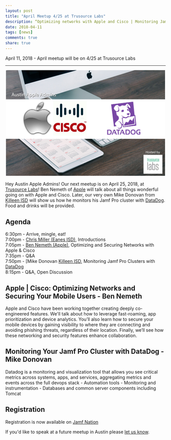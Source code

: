 ```yaml
---
layout: post
title: "April Meetup 4/25 at Trusource Labs"
description: “Optimizing networks with Apple and Cisco | Monitoring Jamf Pro Clusters with DataDog”
date: 2018-04-11
tags: [news]
comments: true
share: true
---
```


April 11, 2018 - April meetup will be on 4/25 at Trusource Labs

---

<div align="center"><img src="/assets/images/aprilmeetup_2018.jpg" style="width:500px; max-width:100%;" /></div>
                         
Hey Austin Apple Admins! Our next meetup is on April 25, 2018, at [Trusource Labs](https://www.trusourcelabs.com/)! Ben Nemeth of [Apple](https://www.apple.com/) will talk about all things wonderful going on with Apple and Cisco. Later, our very own Mike Donovan from [Killeen ISD](https://www.killeenisd.org/frontPageV3/) will show us how he monitors his Jamf Pro cluster with [DataDog](https://www.datadoghq.com). Food and drinks will be provided.

## Agenda

6:30pm - Arrive, mingle, eat!<br />
7:00pm - [Chris Miller (Eanes ISD)](https://www.linkedin.com/in/chris-miller-27551212/), Introductions<br />
7:05pm - [Ben Nemeth (Apple)](https://www.linkedin.com/in/bennemeth/), Optimizing and Securing Networks with Apple & Cisco<br />
7:35pm - Q&A<br />
7:50pm - [Mike Donovan [Killeen ISD](https://www.jamf.com/jamf-nation/users/14393/m-donovan), Monitoring Jamf Pro Clusters with [DataDog](https://www.datadoghq.com)<br />
8:15pm - Q&A, Open Discussion

## Apple | Cisco: Optimizing Networks and Securing Your Mobile Users - Ben Nemeth

Apple and Cisco have been working together creating deeply co-engineered features. We'll talk about how to leverage fast-roaming, app prioritization and device analytics. You’ll also learn how to secure your mobile devices by gaining visibility to where they are connecting and avoiding phishing threats, regardless of their location. Finally, we’ll see how these networking and security features enhance collaboration.   

## Monitoring Your Jamf Pro Cluster with DataDog - Mike Donovan

Datadog is a monitoring and visualization tool that allows you see critical metrics across systems, apps, and services, aggregating metrics and events across the full devops stack - Automation tools - Monitoring and instrumentation - Databases and common server components including Tomcat

## Registration

Registration is now available on [Jamf Nation](https://www.jamf.com/jamf-nation/events/user-groups/210/austin-apple-admins-april-meetup-4-25-at-trusource-labs) 

If you'd like to speak at a future meetup in Austin please [let us know](https://goo.gl/forms/SlplkdmkkyKpG7982).
